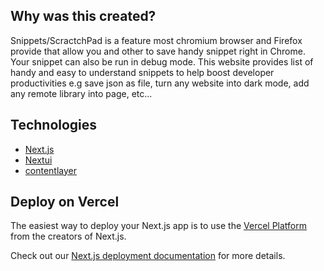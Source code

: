 ## Why was this created? 
Snippets/ScractchPad is a feature most chromium browser and Firefox provide that allow you and other to save handy snippet right in Chrome. Your snippet can also be run in debug mode. This website provides list of handy and easy to understand snippets to help boost developer productivities e.g save json as file, turn any website into dark mode, add any remote library into page, etc... 



## Technologies 
- [Next.js](https://nextjs.org/)
- [Nextui](https://nextui.org/)
- [contentlayer](https://github.com/contentlayerdev/contentlayer)

## Deploy on Vercel

The easiest way to deploy your Next.js app is to use the [Vercel Platform](https://vercel.com/new?utm_medium=default-template&filter=next.js&utm_source=create-next-app&utm_campaign=create-next-app-readme) from the creators of Next.js.

Check out our [Next.js deployment documentation](https://nextjs.org/docs/deployment) for more details.
